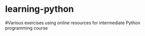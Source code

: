 # learning-python
#Various exercises using online resources for intermediate Python programming course
